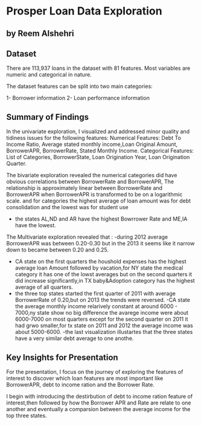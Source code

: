 # Prosper Loan Data Exploration
## by Reem Alshehri


## Dataset


There are 113,937 loans in the dataset with 81 features. Most variables are numeric and categorical in nature.

The dataset features can be split into two main categories:

1- Borrower information
2- Loan performance information


## Summary of Findings


In the univariate exploration, I visualized and addressed minor quality and tidiness issues for the following features:
Numerical Features: Debt To Income Ratio, Average stated monthly income,Loan Original Amount, BorrowerAPR, BorrowerRate, Stated Monthly Income.
Categorical Features: List of Categories, BorrowerState, Loan Origination Year, Loan Origination Quarter.

The bivariate exploration revealed the numerical categories did have obvious correlations between BorrowerRate and BorrowerAPR, The relationship is approximately linear between BorrowerRate and BorrowerAPR when BorrowerAPR is transformed to be on
a logarithmic scale. and for categories the highest average of loan amount was for debt consolidation and the lowest was for student use
- the states AL,ND and AR have the highest Bowrrower Rate and ME,IA have the lowest.

The Multivariate exploration revealed that :
-during 2012 average BorrowerAPR was between 0.20-0.30 but in the 2013 it seems like it narrow down to became between 0.20 and 0.25.
- CA state on the first quarters the houshold expenses has the highest average loan Amount followed by vacation,for NY state the medical category it has one of the lowst averages but on the second quarters it did increase significantly,in TX baby&Adoption category has the highest average of all quarters.
- the three top states started the first quarter of 2011 with average BorrowerRate of 0.20,but on 2013 the trends were reversed.
-CA state the average monthly income relarively constant at around 6000 - 7000,ny state show no big difference the avarege income were about 6000-7000 on most quarters except for the second quarter on 2011 it had grwo smaller,for tx state on 2011 and 2012 the average income was about 5000-6000.
-the last visualization illustartes that the three states have a very similar debt average to one anothe.

## Key Insights for Presentation

For the presentation, I focus on the journey of exploring the features of interest to discover which loan features are most important like  BorrowerAPR, debt to income ration and the Borrower Rate.

I begin with introducing the destirbution of debt to income ration feature of interest,then followed by how the Borrower APR and Rate are relate to one another and eventually a comparsion between the average income for the top three states.
